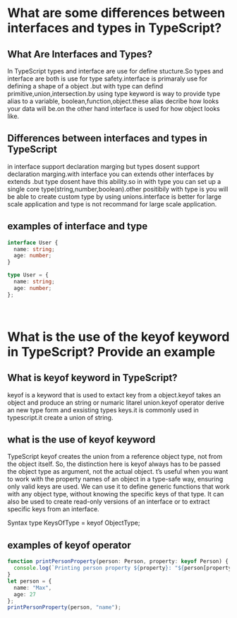 # What are some differences between interfaces and types in TypeScript?

## What Are Interfaces and Types?
In TypeScript types and interface are use for define stucture.So types and interface are both is use for type safety.interface is primaraly use for defining a shape of a object .but with type can defind primitive,union,intersection.by using type keyword is way to provide type alias to a variable, boolean,function,object.these alias decribe how looks your data will be.on the other hand interface is used for how  object looks like.
## Differences between interfaces and types in TypeScript
in interface support declaration marging but types dosent support declaration marging.with interface you can extends other interfaces by extends .but  type dosent have this ability.so in with type you can set up a single core type(string,number,boolean).other positibily with type is you will be able to create custom type by using unions.interface is better for large scale application and type is not recommand for large scale application.

## examples of interface and type
```ts
interface User {
  name: string;
  age: number;
}

type User = {
  name: string;
  age: number;
};
```
<br/>


# What is the use of the keyof keyword in TypeScript? Provide an example

## What is keyof keyword in TypeScript?
keyof is a keyword that is used to extact key from a object.keyof takes an object and produce an string or numaric litarel union.keyof operator derive an new type form and exsisting types keys.it is commonly used in typescript.it create a union of string.
## what is the use of keyof keyword
TypeScript keyof creates the union from a reference object type, not from the object itself. So, the distinction here is keyof always has to be passed the object type as argument, not the actual object.
t’s useful when you want to work with the property names of an object in a type-safe way, ensuring only valid keys are used.
We can use it to define generic functions that work with any object type, without knowing the specific keys of that type. It can also be used to create read-only versions of an interface or to extract specific keys from an interface.

Syntax
type KeysOfType = keyof ObjectType;

## examples of keyof operator
```ts
function printPersonProperty(person: Person, property: keyof Person) {
  console.log(`Printing person property ${property}: "${person[property]}"`);
}
let person = {
  name: "Max",
  age: 27
};
printPersonProperty(person, "name");
```


